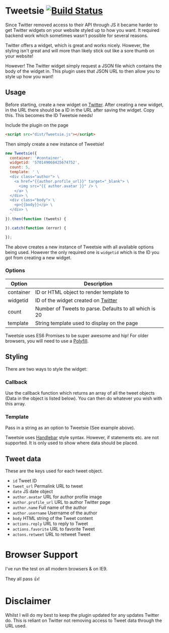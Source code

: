 # Tweetsie [![Build Status](https://travis-ci.org/iamphill/Tweetsie.svg?branch=master)](https://travis-ci.org/iamphill/Tweetsie)

Since Twitter removed access to their API through JS it became harder to get Twitter widgets on your website styled up to how you want. It required backend work which sometimes wasn't possible for several reasons.

Twitter offers a widget, which is great and works nicely. However, the styling isn't great and will more than likely stick out like a sore thumb on your website!

However! The Twitter widget simply request a JSON file which contains the body of the widget in. This plugin uses that JSON URL to then allow you to style up how you want!

## Usage

Before starting, create a new widget on [Twitter](https://twitter.com/settings/widgets). After creating a new widget, in the URL there should be a ID in the URL after saving the widget. Copy this. This becomes the ID Tweetsie needs!

Include the plugin on the page

```html
<script src="dist/Tweetsie.js"></script>
```

Then simply create a new instance of Tweetsie!

```javascript
new Tweetsie({
  container: '#container',
  widgetid: '570149068425674752',
  count: 5,
  template: ' \
  <div class="author"> \
    <a href="{{author.profile_url}}" target="_blank"> \
      <img src="{{ author.avatar }}" /> \
    </a> \
  </div> \
  <div class="body"> \
    <p>{{body}}</p> \
  </div> \
  '
}).then(function (tweets) {

}).catch(function (error) {

});
```

The above creates a new instance of Tweetsie with all available options being used. However the only required one is `widgetid` which is the ID you got from creating a new widget.

### Options

| Option    | Description  |
|-----------|--------------|
| container | ID or HTML object to render template to |
| widgetid  | ID of the widget created on [Twitter](https://twitter.com/settings/widgets) |
| count     | Number of Tweets to parse. Defaults to all which is 20 |
| template  | String template used to display on the page |

Tweetsie uses ES6 Promises to be super awesome and hip! For older browsers, you will need to use a [Polyfill](https://github.com/jakearchibald/es6-promise).

## Styling

There are two ways to style the widget:

### Callback

Use the callback function which returns an array of all the tweet objects (Data in the object is listed below). You can then do whatever you wish with this array.

### Template

Pass in a string as an option to Tweetsie (See example above).

Tweetsie uses [Handlebar](http://handlebarsjs.com/) style syntax. However, if statements etc. are not supported. It is only used to show where data should be placed.

## Tweet data

These are the keys used for each tweet object.

- `id` Tweet ID
- `tweet_url` Permalink URL to tweet
- `date` JS date object
- `author.avatar` URL for author profile image
- `author.profile_url` URL to author Twitter page
- `author.name` Full name of the author
- `author.username` Username of the author
- `body` HTML string of the Tweet content
- `actions.reply` URL to reply to Tweet
- `actions.favorite` URL to favorite Tweet
- `actons.retweet` URL to retweet Tweet

# Browser Support

I've run the test on all modern browsers & on IE9.

They all pass :+1:!

# Disclaimer

Whilst I will do my best to keep the plugin updated for any updates Twitter do. This is reliant on Twitter not removing access to Tweet data through the URL used.
